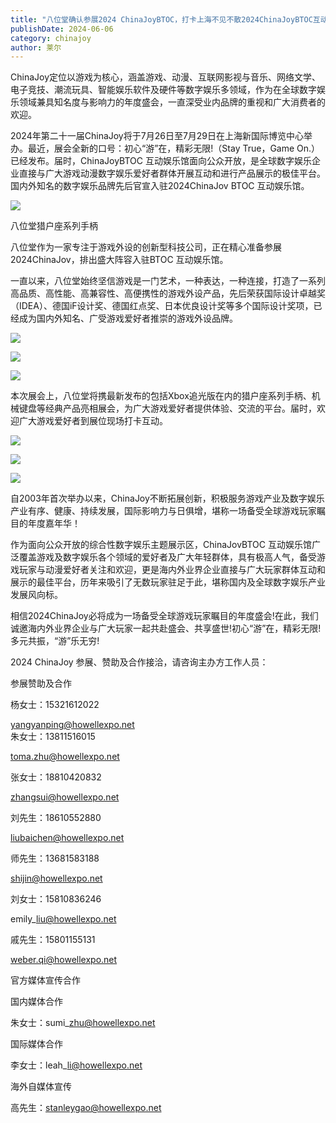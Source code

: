 ```yaml
---
title: "八位堂确认参展2024 ChinaJoyBTOC，打卡上海不见不散2024ChinaJoyBTOC互动娱乐馆，八位堂如约而至"
publishDate: 2024-06-06
category: chinajoy
author: 莱尔
---
```


ChinaJoy定位以游戏为核心，涵盖游戏、动漫、互联网影视与音乐、网络文学、电子竞技、潮流玩具、智能娱乐软件及硬件等数字娱乐多领域，作为在全球数字娱乐领域兼具知名度与影响力的年度盛会，一直深受业内品牌的重视和广大消费者的欢迎。

2024年第二十一届ChinaJoy将于7月26日至7月29日在上海新国际博览中心举办。最近，展会全新的口号：初心“游”在，精彩无限!（Stay True，Game On.）已经发布。届时，ChinaJoyBTOC 互动娱乐馆面向公众开放，是全球数字娱乐企业直接与广大游戏动漫数字娱乐爱好者群体开展互动和进行产品展示的极佳平台。国内外知名的数字娱乐品牌先后官宣入驻2024ChinaJov BTOC 互动娱乐馆。

![](https://ec-net-1251389766.cos.ap-shanghai.myqcloud.com/wp-content/uploads/2024/06/20240606231819241-1024x631.jpg)

八位堂猎户座系列手柄

八位堂作为一家专注于游戏外设的创新型科技公司，正在精心准备参展2024ChinaJov，排出盛大阵容入驻BTOC 互动娱乐馆。

一直以来，八位堂始终坚信游戏是一门艺术，一种表达，一种连接，打造了一系列高品质、高性能、高兼容性、高便携性的游戏外设产品，先后荣获国际设计卓越奖（IDEA）、德国iF设计奖、德国红点奖、日本优良设计奖等多个国际设计奖项，已经成为国内外知名、广受游戏爱好者推崇的游戏外设品牌。

![](https://ec-net-1251389766.cos.ap-shanghai.myqcloud.com/wp-content/uploads/2024/06/20240606231954221-1024x683.jpg)

![](https://ec-net-1251389766.cos.ap-shanghai.myqcloud.com/wp-content/uploads/2024/06/20240606232124183-1024x683.jpg)

![](https://ec-net-1251389766.cos.ap-shanghai.myqcloud.com/wp-content/uploads/2024/06/20240606232137697-1024x683.jpg)

本次展会上，八位堂将携最新发布的包括Xbox追光版在内的猎户座系列手柄、机械键盘等经典产品亮相展会，为广大游戏爱好者提供体验、交流的平台。届时，欢迎广大游戏爱好者到展位现场打卡互动。

![](https://ec-net-1251389766.cos.ap-shanghai.myqcloud.com/wp-content/uploads/2024/06/20240606232209659-1024x683.jpg)

![](https://ec-net-1251389766.cos.ap-shanghai.myqcloud.com/wp-content/uploads/2024/06/20240606232218720-1024x683.jpg)

![](https://ec-net-1251389766.cos.ap-shanghai.myqcloud.com/wp-content/uploads/2024/06/20240606232226257-1024x683.jpg)

自2003年首次举办以来，ChinaJoy不断拓展创新，积极服务游戏产业及数字娱乐产业有序、健康、持续发展，国际影响力与日俱增，堪称一场备受全球游戏玩家瞩目的年度嘉年华！

作为面向公众开放的综合性数字娱乐主题展示区，ChinaJovBTOC 互动娱乐馆广泛覆盖游戏及数字娱乐各个领域的爱好者及广大年轻群体，具有极高人气，备受游戏玩家与动漫爱好者关注和欢迎，更是海内外业界企业直接与广大玩家群体互动和展示的最佳平台，历年来吸引了无数玩家驻足于此，堪称国内及全球数字娱乐产业发展风向标。

相信2024ChinaJoy必将成为一场备受全球游戏玩家瞩目的年度盛会!在此，我们诚邀海内外业界企业与广大玩家一起共赴盛会、共享盛世!初心“游”在，精彩无限!多元共振，“游”乐无穷!

2024 ChinaJoy 参展、赞助及合作接洽，请咨询主办方工作人员：

  
参展赞助及合作

杨女士：15321612022

yangyanping@howellexpo.net  
朱女士：13811516015

toma.zhu@howellexpo.net

张女士：18810420832

zhangsui@howellexpo.net

刘先生：18610552880

liubaichen@howellexpo.net

师先生：13681583188

shijin@howellexpo.net

刘女士：15810836246

emily\_liu@howellexpo.net

戚先生：15801155131

weber.qi@howellexpo.net  
  

官方媒体宣传合作

国内媒体合作

朱女士：sumi\_zhu@howellexpo.net

国际媒体合作

李女士：leah\_li@howellexpo.net

海外自媒体宣传

高先生：stanleygao@howellexpo.net
